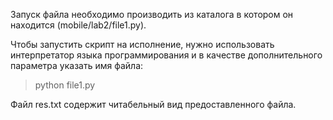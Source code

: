 Запуск файла необходимо производить из каталога в котором он находится (mobile/lab2/file1.py).

Чтобы запустить скрипт на исполнение, нужно использовать интерпретатор языка программирования и 
в качестве дополнительного параметра указать имя файла:

> python file1.py

Файл res.txt содержит читабельный вид предоставленного файла.
